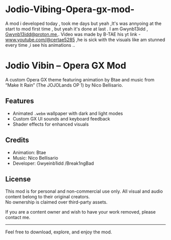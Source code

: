 # Jodio-Vibing-Opera-gx-mod-
A mod i developed today , took me days but yeah ,It's was annyoing at the start to mod first time , but yeah it's done at last . I am Gwynb13idd , Gwynb13idd@proton.me,.  Video was made by B-TAE his yt link -www.youtube.com/@certae5285 ,he is sick with the visuals like am stunned every time ,i see his animations ..


# Jodio Vibin  – Opera GX Mod

A custom Opera GX theme featuring animation by Btae and music from “Make It Rain” (The JOJOLands OP 1) by Nico Bellisario.

## Features
- Animated `.webm` wallpaper with dark and light modes  
- Custom GX UI sounds and keyboard feedback  
- Shader effects for enhanced visuals  

## Credits
- Animation: Btae  
- Music: Nico Bellisario  
- Developer: Gwyeinb1idd  /Break1ngBad

## License
This mod is for personal and non-commercial use only. All visual and audio content belong to their original creators.  
No ownership is claimed over third-party assets.  

If you are a content owner and wish to have your work removed, please contact me.

---

Feel free to download, explore, and enjoy the mod.  
